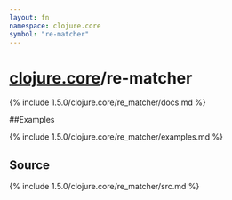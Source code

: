 ```yaml
---
layout: fn
namespace: clojure.core
symbol: "re-matcher"
---
```


# [clojure.core](../)/re-matcher

{% include 1.5.0/clojure.core/re_matcher/docs.md %}

##Examples

{% include 1.5.0/clojure.core/re_matcher/examples.md %}
## Source
{% include 1.5.0/clojure.core/re_matcher/src.md %}

